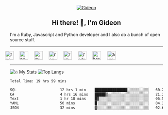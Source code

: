 <center id="header" style="text-align: center; margin-top: 2.5rem; width: 100%">
    <a href="https://www.linkedin.com/in/gideon-kimutai/" style="display: block">
        <img src="https://img.shields.io/badge/LinkedIn-blue?logo=linkedin&logoColor=white" alt="Gideon"/>
    </a>
    <img src="https://komarev.com/ghpvc/?username=gr1d99&style=flat-square&color=blue" alt=""/>
    <article>
        <h1>Hi there! 👋, I'm Gideon</h1>
    </article>
</center>
<main>
    <section>
        <article>
            <p>I'm a Ruby, Javascript and Python developer and I also do a bunch of open source stuff.</p>
        </article>
    </section>
     <hr />
    <section>
            <span style="margin-left: -1rem">
                <img src='https://cdn.jsdelivr.net/gh/devicons/devicon/icons/javascript/javascript-original.svg' alt="react" height="28" width="28" />
            </span>
            <span style="margin-left: 1rem">
                <img src='https://cdn.jsdelivr.net/gh/devicons/devicon/icons/nodejs/nodejs-original.svg' alt="node" height="28" width="28" />
            </span>
            <span style="margin-left: 1rem">
                <img src='https://cdn.jsdelivr.net/gh/devicons/devicon/icons/express/express-original.svg' alt="express" height="28" width="28" />
            </span>
            <span style="margin-left: 1rem">
                <img src='https://cdn.jsdelivr.net/gh/devicons/devicon/icons/react/react-original.svg' alt="react" height="28" width="28" />
            </span>
            <span style="margin-left: 1rem">
                <img src='https://cdn.jsdelivr.net/gh/devicons/devicon/icons/ruby/ruby-original.svg' alt="ruby" height="28" width="28" />
            </span>
            <span style="margin-left: 1rem">
                <img src='https://cdn.jsdelivr.net/gh/devicons/devicon/icons/rails/rails-plain-wordmark.svg' alt="rails" height="28" width="28" />
            </span>
            <span style="margin-left: 1rem">
                <img src='https://cdn.jsdelivr.net/gh/devicons/devicon/icons/heroku/heroku-original.svg' alt="heroku" height="28" width="28" />
            </span>
            <span style="margin-left: 1rem">
                <img src='https://cdn.jsdelivr.net/gh/devicons/devicon/icons/amazonwebservices/amazonwebservices-original.svg' alt="aws" height="28" width="28" />
            </span>
    </section>
</main>

-----

[![🔥 My Stats](https://github-readme-stats.vercel.app/api?username=gr1d99&show_icons=true&layout=compact&theme=vision-friendly-dark)](https://github.com/anuraghazra/github-readme-stats)
[![Top Langs](https://github-readme-stats.vercel.app/api/top-langs/?username=gr1d99&show_icons=true&layout=compact&theme=vision-friendly-dark)](https://github.com/anuraghazra/github-readme-stats)
<!--START_SECTION:waka-->

```txt
Total Time: 19 hrs 59 mins

SQL                    12 hrs 1 min    ███████████████░░░░░░░░░░   60.20 %
C#                     4 hrs 16 mins   █████▒░░░░░░░░░░░░░░░░░░░   21.36 %
Text                   1 hr 18 mins    █▓░░░░░░░░░░░░░░░░░░░░░░░   06.56 %
YAML                   50 mins         █░░░░░░░░░░░░░░░░░░░░░░░░   04.24 %
JSON                   32 mins         ▓░░░░░░░░░░░░░░░░░░░░░░░░   02.67 %
```

<!--END_SECTION:waka-->
